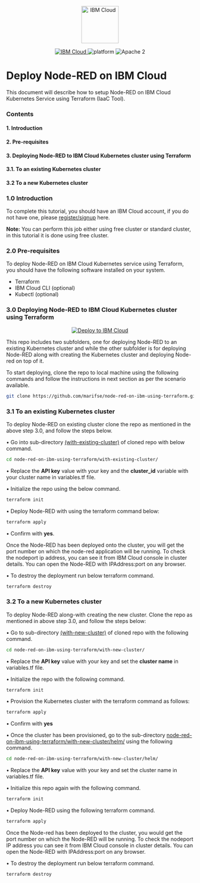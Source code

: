 <p align="center">
    <a href="https://cloud.ibm.com">
        <img src="https://cloud.ibm.com/media/docs/developer-appservice/resources/ibm-cloud.svg" height="100" alt="IBM Cloud">
    </a>
</p>

<p align="center">
    <a href="https://cloud.ibm.com">
    <img src="https://img.shields.io/badge/IBM%20Cloud-powered-blue.svg" alt="IBM Cloud">
    </a>
    <img src="https://img.shields.io/badge/platform-node-lightgrey.svg?style=flat" alt="platform">
    <img src="https://img.shields.io/badge/license-Apache2-blue.svg?style=flat" alt="Apache 2">
</p>


# Deploy Node-RED on IBM Cloud

This document will describe how to setup Node-RED on IBM Cloud Kubernetes Service using Terraform (IaaC Tool).

### Contents

#### 1.     Introduction
#### 2.     Pre-requisites
#### 3.     Deploying Node-RED to IBM Cloud Kubernetes cluster using Terraform
#### 3.1.     To an existing Kubernetes cluster
#### 3.2	  To a new Kubernetes cluster    


### 1.0 Introduction

To complete this tutorial, you should have an IBM Cloud account, if you do not have one, please [register/signup](https://cloud.ibm.com/registration) here. 

**Note:** You can perform this job either using free cluster or standard cluster, in this tutorial it is done using free cluster.

### 2.0 Pre-requisites

To deploy Node-RED on IBM Cloud Kubernetes service using Terraform, you should have the following software installed on your system.

  -	Terraform
  -	IBM Cloud CLI (optional)
  -	Kubectl (optional)

### 3.0	Deploying Node-RED to IBM Cloud Kubernetes cluster using Terraform

<p align="center">
    <a href="https://cloud.ibm.com/developer/appservice/create-app?defaultDeploymentToolchain=&defaultLanguage=NODE&navMode=starterkits&starterKit=3f3f65c6-4a2c-3255-8e80-d2ac52ca608a">
    <img src="https://cloud.ibm.com/devops/setup/deploy/button_x2.png" alt="Deploy to IBM Cloud">
    </a>
</p>

This repo includes two subfolders, one for deploying Node-RED to an existing Kubernetes cluster and while the other subfolder is for deploying Node-RED along with creating the Kubernetes cluster and deploying Node-red on top of it.

To start deploying, clone the repo to local machine using the following commands and follow the instructions in next section as per the scenario available.

```bash
git clone https://github.com/marifse/node-red-on-ibm-using-terraform.git
```
### 3.1	To an existing Kubernetes cluster

To deploy Node-RED on existing cluster clone the repo as mentioned in the above step 3.0, and follow the steps below. 

•	Go into sub-directory [(with-existing-cluster)](https://github.com/marifse/node-red-on-ibm-using-terraform/tree/main/with-existing-cluster) of cloned repo with below command.

```bash
cd node-red-on-ibm-using-terraform/with-existing-cluster/
```

•	Replace the **API key** value with your key and the **cluster_id** variable with your cluster name in variables.tf file.

•	Initialize the repo using the below command.

```bash
terraform init
```

•	Deploy Node-RED with using the terraform command below:

```bash
terraform apply
```

• Confirm with **yes**.

Once the Node-RED has been deployed onto the cluster, you will get the port number on which the node-red application will be running. To check the nodeport ip address, you can see it from IBM Cloud console in cluster details. You can open the Node-RED with IPAddress:port on any browser.

•	To destroy the deployment run below terraform command.

```bash
terraform destroy
```

### 3.2	To a new Kubernetes cluster

To deploy Node-RED along-with creating the new cluster. Clone the repo as mentioned in above step 3.0, and follow the steps below: 

•   Go to sub-directory [(with-new-cluster)](https://github.com/marifse/node-red-on-ibm-using-terraform/tree/main/with-new-cluster) of cloned repo with the following command.

```bash
cd node-red-on-ibm-using-terraform/with-new-cluster/
```

•   Replace the **API key** value with your key and set the **cluster name** in variables.tf file.

•   Initialize the repo with the following command.

```bash
terraform init
```

•   Provision the Kubernetes cluster with the terraform command as follows:

```bash
terraform apply
```
•   Confirm with **yes**

•   Once the cluster has been provisioned, go to the sub-directory [node-red-on-ibm-using-terraform/with-new-cluster/helm/](https://github.com/marifse/node-red-on-ibm-using-terraform/tree/main/with-new-cluster/helm) using the following command.

```bash
cd node-red-on-ibm-using-terraform/with-new-cluster/helm/
```

•   Replace the **API key** value with your key and set the cluster name in variables.tf file.

•	Initialize this repo again with the following command.

```bash
terraform init
```
•   Deploy Node-RED using the following terraform command.
```bash
terraform apply
```

Once the Node-red has been deployed to the cluster, you would get the port number on which the Node-RED will be running. To check the nodeport IP address you can see it from IBM Cloud console in cluster details. You can open the Node-RED with IPAddress:port on any browser.

•	To destroy the deployment run below terraform command.

```bash
terraform destroy
```
